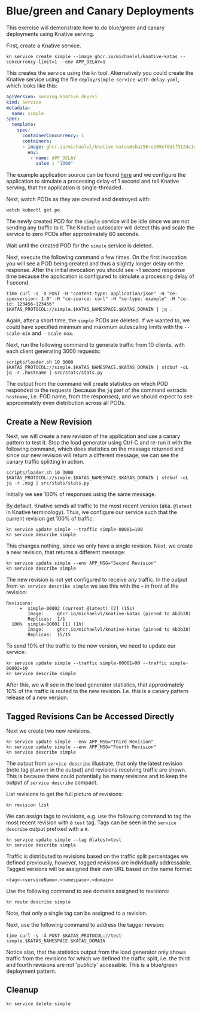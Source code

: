 [//]: # (Copyright, Michael Vittrup Larsen)
[//]: # (Origin: https://github.com/MichaelVL/knative-katas)
[//]: # (Tags: #knative-serving #serving #blue-green #canary)

# Blue/green and Canary Deployments

This exercise will demonstrate how to do blue/green and canary deployments using
Knative serving.

First, create a Knative service.

```console
kn service create simple --image ghcr.io/michaelvl/knative-katas --concurrency-limit=1 --env APP_DELAY=1
```

This creates the service using the `kn` tool. Alternatively you could create the
Knative service using the file `deploy/simple-service-with-delay.yaml`, which looks like
this:

```yaml
apiVersion: serving.knative.dev/v1
kind: Service
metadata:
  name: simple
spec:
  template:
    spec:
      containerConcurrency: 1
      containers:
      - image: ghcr.io/michaelvl/knative-katas@sha256:eb09ef8d1f5124c1e2348f4d4eeca8075b83e44f7c5157ea68c6c656f223dc98
        env:
         - name: APP_DELAY
           value : "1000"

```

The example application source can be found [here](src/simple/app.py) and we
configure the application to simulate a processing delay of 1 second and tell
Knative serving, that the application is single-threaded.

Next, watch PODs as they are created and destroyed with:

```console
watch kubectl get po
```

The newly created POD for the `simple` service will be idle since we are not
sending any traffic to it. The Knative autoscaler will detect this and scale the
service to zero PODs after approximately 60 seconds.

Wait until the created POD for the `simple` service is deleted.

Next, execute the following command a few times. On the first invocation you
will see a POD being created and thus a slightly longer delay on the
response. After the initial invocation you should see ~1 second response time
because the application is configured to simulate a processing delay of 1
second.

```console
time curl -s -X POST -H "content-type: application/json" -H "ce-specversion: 1.0" -H "ce-source: curl" -H "ce-type: example" -H "ce-id: 123456-123456" $KATAS_PROTOCOL://simple.$KATAS_NAMESPACE.$KATAS_DOMAIN | jq .
```

Again, after a short time, the `simple` PODs are deleted. If we wanted to, we
could have specified minimum and maximum autoscaling limits with the
`--scale-min` and `--scale-max`.

Next, run the following command to generate traffic from 10 clients, with each
client generating 3000 requests:

```console
scripts/loader.sh 10 3000 $KATAS_PROTOCOL://simple.$KATAS_NAMESPACE.$KATAS_DOMAIN | stdbuf -oL  jq -r .hostname | src/stats/stats.py
```

The output from the command will create statistics on which POD responded to the
requests (because the `jq` part of the command extracts `hostname`, i.e. POD
name, from the responses), and we should expect to see approximately even
distribution across all PODs.

## Create a New Revision

Next, we will create a new revision of the application and use a canary pattern
to test it.  Stop the load generator using Ctrl-C and re-run it with the
following command, which does statistics on the message returned and since our
new revision will return a different message, we can see the canary traffic
splitting in action.

```console
scripts/loader.sh 10 3000 $KATAS_PROTOCOL://simple.$KATAS_NAMESPACE.$KATAS_DOMAIN | stdbuf -oL  jq -r .msg | src/stats/stats.py
```

Initially we see 100% of responses using the same message.

By default, Knative sends all traffic to the most recent version (aka. `@latest`
in Knative terminology). Thus, we configure our service such that the current
revision get 100% of traffic:

```console
kn service update simple --traffic simple-00001=100
kn service describe simple
```

This changes nothing, since we only have a single revision. Next, we create a
new revision, that returns a different message:

```console
kn service update simple --env APP_MSG="Second Revision"
kn service describe simple
```

The new revision is not yet configured to receive any traffic. In the output
from `kn service describe simple` we see this with the `+` in front of the
revision:

```
Revisions:  
     +  simple-00002 (current @latest) [2] (15s)
        Image:     ghcr.io/michaelvl/knative-katas (pinned to 4b3b38)
        Replicas:  1/1
  100%  simple-00001 [1] (1h)
        Image:     ghcr.io/michaelvl/knative-katas (pinned to 4b3b38)
        Replicas:  15/15
```

To send 10% of the traffic to the new version, we need to update our service:

```console
kn service update simple --traffic simple-00001=90 --traffic simple-00002=10
kn service describe simple
```

After this, we will see in the load generator statistics, that approximately 10%
of the traffic is routed to the new revision. I.e. this is a canary pattern
release of a new version.

## Tagged Revisions Can be Accessed Directly

Next we create two new revisions.

```console
kn service update simple --env APP_MSG="Third Revision"
kn service update simple --env APP_MSG="Fourth Revision"
kn service describe simple
```

The output from `service describe` illustrate, that only the latest revision
(note tag `@latest` in the output) and revisions receiving traffic are
shown. This is because there could potentially be many revisions and to keep the
output of `service describe` compact.

List revisions to get the full picture of revisions:

```console
kn revision list
```

We can assign tags to revisions, e.g. use the following command to tag the most
recent revision with a `test` tag. Tags can be seen in the `service describe`
output prefixed with a `#`.

```console
kn service update simple --tag @latest=test
kn service describe simple
```

Traffic is distributed to revisions based on the traffic split percentages we
defined previously, however, tagged revisions are individually
addressable. Tagged versions will be assigned their own URL based on the name
format:

```
<tag>-<serviceName>.<namespace>.<domain>
```

Use the following command to see domains assigned to revisions:

```console
kn route describe simple
```

Note, that only a single tag can be assigned to a revision.

Next, use the following command to address the tagger revsion:

```console
time curl -s -X POST $KATAS_PROTOCOL://test-simple.$KATAS_NAMESPACE.$KATAS_DOMAIN
```

Notice also, that the statistics output from the load generator only shows
traffic from the revisions for which we defined the traffic split, i.e. the
third and fourth revisions are not 'publicly' accessible. This is a blue/green
deployment pattern.

## Cleanup

```console
kn service delete simple
```
